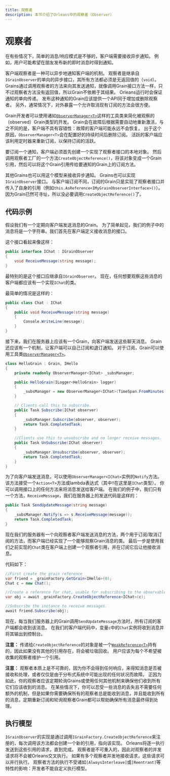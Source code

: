 ```yaml
---
title: 观察者
description: 本节介绍了Orleans中的观察者（Observer）
---
```


# 观察者

在有些情况下，简单的消息/响应模式是不够的，客户端需要接收异步通知。
例如，用户可能希望在朋友发布新的即时消息时得到通知。

客户端观察者是一种可以异步地通知客户端的机制。
观察者是继承自`IGrainObserver`的单向的异步接口，其所有方法都必须是无返回值的（`void`）。
Grains通过调用观察者的方法来向其发送通知，就像调用Grain接口方法一样，只不过观察者方法没有返回值，所以Grain不依赖于其结果。
Orleans运行时会保证通知的单向传递。
发布这种通知的Grain应该提供一个API同于增加或删除观察者。
另外，通常情况下，对外暴露一个允许取消现有订阅的方法会很方便。

Grain开发者可以使用诸如[`ObserverManager<T>`](https://github.com/dotnet/orleans/blob/e997335d2d689bb39e67f6bcf6fd70862a22c02f/test/Grains/TestGrains/ObserverManager.cs#L12)这样的工具类来简化被观察的（observed）Grain类型的开发。
Grain会在故障后根据需要自动地重新激活，与之不同的是，客户端不具有容错性：故障的客户端可能永远不会恢复。
出于这个原因，`ObserverManager<T>`会在配置好的持续时间后删除订阅。
活跃的客户端应该利用定时器来重新订阅，以保持订阅的活跃。

要订阅一个通知，客户端必须首先创建一个实现了观察者接口的本地对象。
然后调用观察者工厂的一个方法`CreateObjectReference()`，将该对象变成一个Grain引用，然后可以将这个Grain引用传给要通知的Grain上的订阅方法。

其他Grains也可以用这个模型来接收异步通知。
Grains也可以实现`IGrainObserver`接口。
与客户端订阅不同，订阅的Grain只是实现了观察者接口并传入了自身的引用（例如`this.AsReference<IMyGrainObserverInterface>()`）。
因为Grain已然可寻址，所以没必要调用`CreateObjectReference()`了。

## 代码示例

假设我们有一个定期向客户端发送消息的Grain。
为了简单起见，我们的例子中的消息将是一个字符串。我们首先在客户端定义接收消息的接口。

这个接口看起来像这样：

``` csharp
public interface IChat : IGrainObserver
{
    void ReceiveMessage(string message);
}

```

最特别的是这个接口应继承自`IGrainObserver`。
现在，任何想要观察这些消息的客户端都应该有一个实现`IChat`的类。

最简单的情况是这样的：

``` csharp
public class Chat : IChat
{
    public void ReceiveMessage(string message)
    {
        Console.WriteLine(message);
    }
}
```

接下来，我们在服务器上应该有一个Grain，向客户端发送这些聊天消息。
Grain还应该有一个机制，让客户端可以自己订阅和退订通知。
对于订阅，Grain可以使用工具类[`ObserverManager<T>`](https://github.com/dotnet/orleans/blob/e997335d2d689bb39e67f6bcf6fd70862a22c02f/test/Grains/TestGrains/ObserverManager.cs#L12)。

``` csharp
class HelloGrain : Grain, IHello
{
    private readonly ObserverManager<IChat> _subsManager;

    public HelloGrain(ILogger<HelloGrain> logger)
    {
        _subsManager = new ObserverManager<IChat>(TimeSpan.FromMinutes(5), logger, "subs");
    }

    // Clients call this to subscribe.
    public Task Subscribe(IChat observer)
    {
        _subsManager.Subscribe(observer, observer);
        return Task.CompletedTask;
    }

    //Clients use this to unsubscribe and no longer receive messages.
    public Task UnSubscribe(IChat observer)
    {
        _subsManager.Unsubscribe(observer, observer);
        return Task.CompletedTask;
    }
}
```

为了向客户端发送消息，可以使用`ObserverManager<IChat>`实例的`Notify`方法。
该方法接受一个`Action<T>`方法或lambda表达式（其中`T`在这里是`IChat`类型）。
你可以调用接口上的任何方法来将消息发送给客户端。
在我们的例子中，我们只有一个方法，`ReceiveMessage`，我们在服务器上的发送代码是这样的：

``` csharp
public Task SendUpdateMessage(string message)
{
    _subsManager.Notify(s => s.ReceiveMessage(message));
    return Task.CompletedTask;
}
```

现在我们的服务器有一个向观察者客户端发送消息的方法，两个用于订阅/取消订阅的方法，而客户端已经实现了一个能够观察Grain消息的类。
最后一步是使用我们之前实现的`Chat`类在客户端上创建一个观察者引用，并在订阅它后让他接收消息。

代码如下：

``` csharp
//First create the grain reference
var friend = _grainFactory.GetGrain<IHello>(0);
Chat c = new Chat();

//Create a reference for chat, usable for subscribing to the observable grain.
var obj = await _grainFactory.CreateObjectReference<IChat>(c);

//Subscribe the instance to receive messages.
await friend.Subscribe(obj);
```

现在，每当我们服务器上的Grain调用`SendUpdateMessage`方法时，所有订阅的客户端都会收到该消息。
在我们的客户端代码中，变量`c`中的`Chat`实例将收到消息并将其输出到控制台。

**注意：** 传递给`CreateObjectReference`的对象是被一个[`WeakReference<T>`](https://docs.microsoft.com/dotnet/api/system.weakreference)持有的，因此如果没有其他的引用存在，将会被垃圾回收。
用户应该为每个不希望被收集的观察者维护一个引用。

**注意：** 观察者本质上是不可靠的，因为你不会得到任何响应，来得知消息是否被接收和处理，或者仅仅是由于分布式系统中可能出现的任何状况而故障。
正因为如此，你的观察者应该定期轮询Grains或使用任何其他机制来确保他们收到所有它们应该收到的消息。
在某些情况下，你可以忍受一些消息的丢失且不需要任何额外的机制，但是如果你需要确保所有的观察者总是能收到消息，并且能收到所有的消息，定期重新订阅和轮询观察者Grain都可以帮助确保所有消息最终得到处理。

## 执行模型

`IGrainObserver`的实现是通过调用`IGrainFactory.CreateObjectReference`来注册的，每次调用该方法都会创建一个新的引用，指向该实现。
Orleans将逐一执行发送到这些引用的请求，直到完成。
观察者是不可重入的，因此对观察者的并发请求将不会被Orleans交叉执行。
如果有多个观察者并发地接收请求，这些请求可以并行执行。
观察者方法的执行不受诸如`[AlwaysInterleave]`或`[Reentrant]`等特性的影响：开发者不能自定义执行模型。